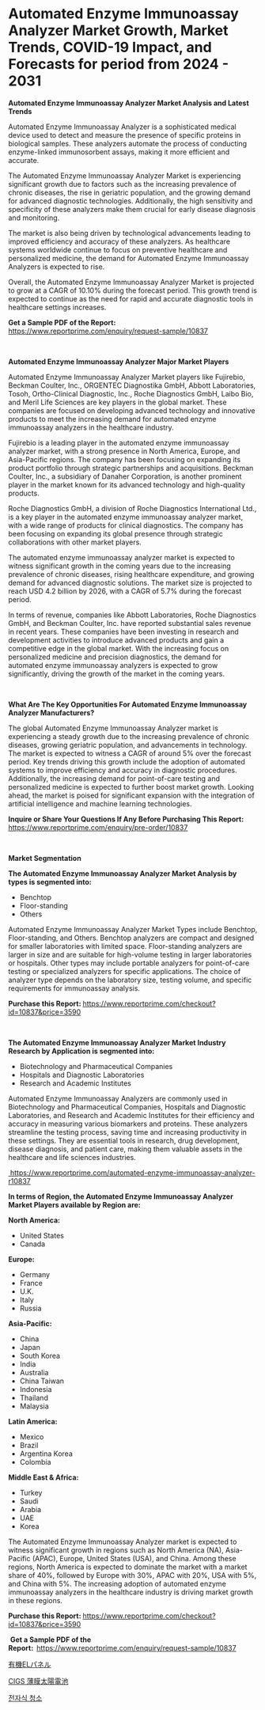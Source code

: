 <p><h1>Automated Enzyme Immunoassay Analyzer Market Growth, Market Trends, COVID-19 Impact, and Forecasts for period from 2024 - 2031</h1></p><p><strong>Automated Enzyme Immunoassay Analyzer Market Analysis and Latest Trends</strong></p>
<p><p>Automated Enzyme Immunoassay Analyzer is a sophisticated medical device used to detect and measure the presence of specific proteins in biological samples. These analyzers automate the process of conducting enzyme-linked immunosorbent assays, making it more efficient and accurate.</p><p>The Automated Enzyme Immunoassay Analyzer Market is experiencing significant growth due to factors such as the increasing prevalence of chronic diseases, the rise in geriatric population, and the growing demand for advanced diagnostic technologies. Additionally, the high sensitivity and specificity of these analyzers make them crucial for early disease diagnosis and monitoring.</p><p>The market is also being driven by technological advancements leading to improved efficiency and accuracy of these analyzers. As healthcare systems worldwide continue to focus on preventive healthcare and personalized medicine, the demand for Automated Enzyme Immunoassay Analyzers is expected to rise.</p><p>Overall, the Automated Enzyme Immunoassay Analyzer Market is projected to grow at a CAGR of 10.10% during the forecast period. This growth trend is expected to continue as the need for rapid and accurate diagnostic tools in healthcare settings increases.</p></p>
<p><strong>Get a Sample PDF of the Report:&nbsp;</strong> <a href="https://www.reportprime.com/enquiry/request-sample/10837">https://www.reportprime.com/enquiry/request-sample/10837</a></p>
<p>&nbsp;</p>
<p><strong>Automated Enzyme Immunoassay Analyzer Major Market Players</strong></p>
<p><p>Automated Enzyme Immunoassay Analyzer Market players like Fujirebio, Beckman Coulter, Inc., ORGENTEC Diagnostika GmbH, Abbott Laboratories, Tosoh, Ortho-Clinical Diagnostic, Inc., Roche Diagnostics GmbH, Laibo Bio, and Meril Life Sciences are key players in the global market. These companies are focused on developing advanced technology and innovative products to meet the increasing demand for automated enzyme immunoassay analyzers in the healthcare industry.</p><p>Fujirebio is a leading player in the automated enzyme immunoassay analyzer market, with a strong presence in North America, Europe, and Asia-Pacific regions. The company has been focusing on expanding its product portfolio through strategic partnerships and acquisitions. Beckman Coulter, Inc., a subsidiary of Danaher Corporation, is another prominent player in the market known for its advanced technology and high-quality products.</p><p>Roche Diagnostics GmbH, a division of Roche Diagnostics International Ltd., is a key player in the automated enzyme immunoassay analyzer market, with a wide range of products for clinical diagnostics. The company has been focusing on expanding its global presence through strategic collaborations with other market players.</p><p>The automated enzyme immunoassay analyzer market is expected to witness significant growth in the coming years due to the increasing prevalence of chronic diseases, rising healthcare expenditure, and growing demand for advanced diagnostic solutions. The market size is projected to reach USD 4.2 billion by 2026, with a CAGR of 5.7% during the forecast period.</p><p>In terms of revenue, companies like Abbott Laboratories, Roche Diagnostics GmbH, and Beckman Coulter, Inc. have reported substantial sales revenue in recent years. These companies have been investing in research and development activities to introduce advanced products and gain a competitive edge in the global market. With the increasing focus on personalized medicine and precision diagnostics, the demand for automated enzyme immunoassay analyzers is expected to grow significantly, driving the growth of the market in the coming years.</p></p>
<p>&nbsp;</p>
<p><strong>What Are The Key Opportunities For Automated Enzyme Immunoassay Analyzer Manufacturers?</strong></p>
<p><p>The global Automated Enzyme Immunoassay Analyzer market is experiencing a steady growth due to the increasing prevalence of chronic diseases, growing geriatric population, and advancements in technology. The market is expected to witness a CAGR of around 5% over the forecast period. Key trends driving this growth include the adoption of automated systems to improve efficiency and accuracy in diagnostic procedures. Additionally, the increasing demand for point-of-care testing and personalized medicine is expected to further boost market growth. Looking ahead, the market is poised for significant expansion with the integration of artificial intelligence and machine learning technologies.</p></p>
<p><strong>Inquire or Share Your Questions If Any Before Purchasing This Report:</strong> <a href="https://www.reportprime.com/enquiry/pre-order/10837">https://www.reportprime.com/enquiry/pre-order/10837</a></p>
<p>&nbsp;</p>
<p><strong>Market Segmentation</strong></p>
<p><strong>The Automated Enzyme Immunoassay Analyzer Market Analysis by types is segmented into:</strong></p>
<p><ul><li>Benchtop</li><li>Floor-standing</li><li>Others</li></ul></p>
<p><p>Automated Enzyme Immunoassay Analyzer Market Types include Benchtop, Floor-standing, and Others. Benchtop analyzers are compact and designed for smaller laboratories with limited space. Floor-standing analyzers are larger in size and are suitable for high-volume testing in larger laboratories or hospitals. Other types may include portable analyzers for point-of-care testing or specialized analyzers for specific applications. The choice of analyzer type depends on the laboratory size, testing volume, and specific requirements for immunoassay analysis.</p></p>
<p><strong>Purchase this Report:&nbsp;</strong><a href="https://www.reportprime.com/checkout?id=10837&price=3590">https://www.reportprime.com/checkout?id=10837&price=3590</a></p>
<p>&nbsp;</p>
<p><strong>The Automated Enzyme Immunoassay Analyzer Market Industry Research by Application is segmented into:</strong></p>
<p><ul><li>Biotechnology and Pharmaceutical Companies</li><li>Hospitals and Diagnostic Laboratories</li><li>Research and Academic Institutes</li></ul></p>
<p><p>Automated Enzyme Immunoassay Analyzers are commonly used in Biotechnology and Pharmaceutical Companies, Hospitals and Diagnostic Laboratories, and Research and Academic Institutes for their efficiency and accuracy in measuring various biomarkers and proteins. These analyzers streamline the testing process, saving time and increasing productivity in these settings. They are essential tools in research, drug development, disease diagnosis, and patient care, making them valuable assets in the healthcare and life sciences industries.</p></p>
<p><a href="https://www.reportprime.com/automated-enzyme-immunoassay-analyzer-r10837">&nbsp;https://www.reportprime.com/automated-enzyme-immunoassay-analyzer-r10837</a></p>
<p><strong>In terms of Region, the Automated Enzyme Immunoassay Analyzer Market Players available by Region are:</strong></p>
<p>
    <p> <strong> North America: </strong>
        <ul>
            <li>United States</li>
            <li>Canada</li>
        </ul>
        </p> 
    <p> <strong> Europe: </strong>
        <ul>
            <li>Germany</li>
            <li>France</li>
            <li>U.K.</li>
            <li>Italy</li>
            <li>Russia</li>
        </ul>
        </p> 
    <p> <strong> Asia-Pacific: </strong>
        <ul>
            <li>China</li>
            <li>Japan</li>
            <li>South Korea</li>
            <li>India</li>
            <li>Australia</li>
            <li>China Taiwan</li>
            <li>Indonesia</li>
            <li>Thailand</li>
            <li>Malaysia</li>
        </ul>
        </p> 
    <p> <strong> Latin America: </strong>
        <ul>
            <li>Mexico</li>
            <li>Brazil</li>
            <li>Argentina Korea</li>
            <li>Colombia</li>
        </ul>
        </p> 
    <p> <strong> Middle East & Africa: </strong>
        <ul>
            <li>Turkey</li>
            <li>Saudi</li>
            <li>Arabia</li>
            <li>UAE</li>
            <li>Korea</li>
        </ul>
    </p>
    </p>
<p><p>The Automated Enzyme Immunoassay Analyzer market is expected to witness significant growth in regions such as North America (NA), Asia-Pacific (APAC), Europe, United States (USA), and China. Among these regions, North America is expected to dominate the market with a market share of 40%, followed by Europe with 30%, APAC with 20%, USA with 5%, and China with 5%. The increasing adoption of automated enzyme immunoassay analyzers in the healthcare industry is driving market growth in these regions.</p></p>
<p><strong>Purchase this Report: </strong><a href="https://www.reportprime.com/checkout?id=10837&price=3590">https://www.reportprime.com/checkout?id=10837&price=3590</a></p>
<p>&nbsp;<strong>Get a Sample PDF of the Report:&nbsp;&nbsp;</strong><a href="https://www.reportprime.com/enquiry/request-sample/10837">https://www.reportprime.com/enquiry/request-sample/10837</a></p>
<p><strong></strong></p>
<p><p><a href="https://github.com/HershelKris/Market-Research-Report-List-1/blob/main/580238479896.md">有機ELパネル</a></p><p><a href="https://github.com/CarlieShields/Market-Research-Report-List-1/blob/main/769124879895.md">CIGS 薄膜太陽電池</a></p><p><a href="https://github.com/apple8975768/Market-Research-Report-List-1/blob/main/290566274650.md">전자식 청소</a></p></p>